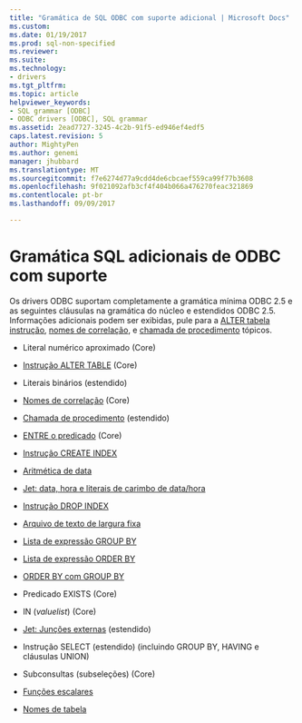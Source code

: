 ```yaml
---
title: "Gramática de SQL ODBC com suporte adicional | Microsoft Docs"
ms.custom: 
ms.date: 01/19/2017
ms.prod: sql-non-specified
ms.reviewer: 
ms.suite: 
ms.technology:
- drivers
ms.tgt_pltfrm: 
ms.topic: article
helpviewer_keywords:
- SQL grammar [ODBC]
- ODBC drivers [ODBC], SQL grammar
ms.assetid: 2ead7727-3245-4c2b-91f5-ed946ef4edf5
caps.latest.revision: 5
author: MightyPen
ms.author: genemi
manager: jhubbard
ms.translationtype: MT
ms.sourcegitcommit: f7e6274d77a9cdd4de6cbcaef559ca99f77b3608
ms.openlocfilehash: 9f021092afb3cf4f404b066a476270feac321869
ms.contentlocale: pt-br
ms.lasthandoff: 09/09/2017

---
```

# <a name="additional-supported-odbc-sql-grammar"></a>Gramática SQL adicionais de ODBC com suporte
Os drivers ODBC suportam completamente a gramática mínima ODBC 2.5 e as seguintes cláusulas na gramática do núcleo e estendidos ODBC 2.5. Informações adicionais podem ser exibidas, pule para a [ALTER tabela instrução](../../odbc/microsoft/alter-table-statement.md), [nomes de correlação](../../odbc/microsoft/correlation-names.md), e [chamada de procedimento](../../odbc/microsoft/procedure-invocation.md) tópicos.  
  
-   Literal numérico aproximado (Core)  
  
-   [Instrução ALTER TABLE](../../odbc/microsoft/alter-table-statement.md) (Core)  
  
-   Literais binários (estendido)  
  
-   [Nomes de correlação](../../odbc/microsoft/correlation-names.md) (Core)  
  
-   [Chamada de procedimento](../../odbc/microsoft/procedure-invocation.md) (estendido)  
  
-   [ENTRE o predicado](../../odbc/microsoft/between-predicate.md) (Core)  
  
-   [Instrução CREATE INDEX](../../odbc/microsoft/create-index-statement.md)  
  
-   [Aritmética de data](../../odbc/microsoft/date-arithmetic.md)  
  
-   [Jet: data, hora e literais de carimbo de data/hora](../../odbc/microsoft/jet-date-time-and-timestamp-literals.md)  
  
-   [Instrução DROP INDEX](../../odbc/microsoft/drop-index-statement.md)  
  
-   [Arquivo de texto de largura fixa](../../odbc/microsoft/fixed-width-text-file.md)  
  
-   [Lista de expressão GROUP BY](../../odbc/microsoft/group-by-expression-list.md)  
  
-   [Lista de expressão ORDER BY](../../odbc/microsoft/order-by-expression-list.md)  
  
-   [ORDER BY com GROUP BY](../../odbc/microsoft/order-by-with-group-by.md)  
  
-   Predicado EXISTS (Core)  
  
-   IN (*valuelist*) (Core)  
  
-   [Jet: Junções externas](../../odbc/microsoft/jet-outer-joins.md) (estendido)  
  
-   Instrução SELECT (estendido) (incluindo GROUP BY, HAVING e cláusulas UNION)  
  
-   Subconsultas (subseleções) (Core)  
  
-   [Funções escalares](../../odbc/microsoft/scalar-functions.md)  
  
-   [Nomes de tabela](../../odbc/microsoft/table-names.md)
